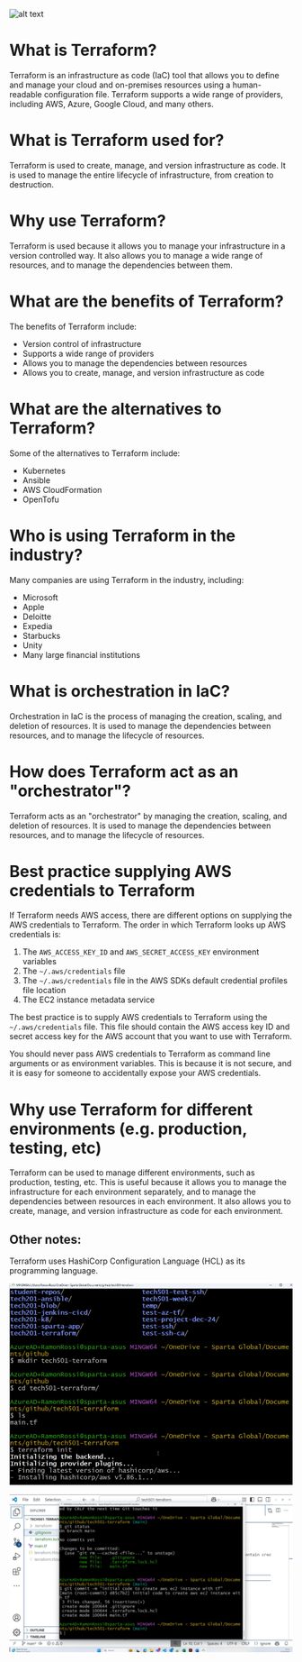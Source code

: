 ![alt text](image.png)

# What is Terraform?

Terraform is an infrastructure as code (IaC) tool that allows you to define and manage your cloud and on-premises resources using a human-readable configuration file. Terraform supports a wide range of providers, including AWS, Azure, Google Cloud, and many others.

# What is Terraform used for?

Terraform is used to create, manage, and version infrastructure as code. It is used to manage the entire lifecycle of infrastructure, from creation to destruction.

# Why use Terraform?

Terraform is used because it allows you to manage your infrastructure in a version controlled way. It also allows you to manage a wide range of resources, and to manage the dependencies between them.

# What are the benefits of Terraform?

The benefits of Terraform include:

* Version control of infrastructure
* Supports a wide range of providers
* Allows you to manage the dependencies between resources
* Allows you to create, manage, and version infrastructure as code

# What are the alternatives to Terraform?

Some of the alternatives to Terraform include:
- Kubernetes
- Ansible
- AWS CloudFormation
- OpenTofu


# Who is using Terraform in the industry?

Many companies are using Terraform in the industry, including:
- Microsoft
- Apple
- Deloitte
- Expedia
- Starbucks
- Unity
- Many large financial institutions

# What is orchestration in IaC?

Orchestration in IaC is the process of managing the creation, scaling, and deletion of resources. It is used to manage the dependencies between resources, and to manage the lifecycle of resources.

# How does Terraform act as an "orchestrator"?

Terraform acts as an "orchestrator" by managing the creation, scaling, and deletion of resources. It is used to manage the dependencies between resources, and to manage the lifecycle of resources.

# Best practice supplying AWS credentials to Terraform

If Terraform needs AWS access, there are different options on supplying the AWS credentials to Terraform. The order in which Terraform looks up AWS credentials is:

1. The `AWS_ACCESS_KEY_ID` and `AWS_SECRET_ACCESS_KEY` environment variables
2. The `~/.aws/credentials` file
3. The `~/.aws/credentials` file in the AWS SDKs default credential profiles file location
4. The EC2 instance metadata service

The best practice is to supply AWS credentials to Terraform using the `~/.aws/credentials` file. This file should contain the AWS access key ID and secret access key for the AWS account that you want to use with Terraform.

You should never pass AWS credentials to Terraform as command line arguments or as environment variables. This is because it is not secure, and it is easy for someone to accidentally expose your AWS credentials.

# Why use Terraform for different environments (e.g. production, testing, etc)

Terraform can be used to manage different environments, such as production, testing, etc. This is useful because it allows you to manage the infrastructure for each environment separately, and to manage the dependencies between resources in each environment. It also allows you to create, manage, and version infrastructure as code for each environment.


## Other notes:

Terraform uses HashiCorp Configuration Language (HCL) as its programming language.



![alt text](images/image-1.png)

![alt text](images/image-2.png)

